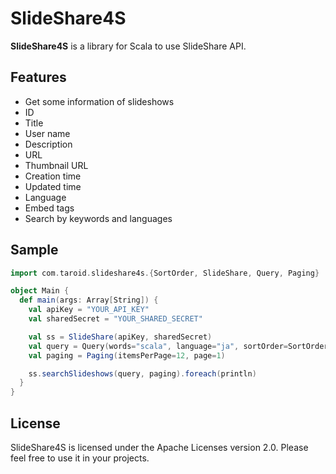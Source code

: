 # SlideShare4S

**SlideShare4S** is a library for Scala to use SlideShare API.

## Features

* Get some information of slideshows
 * ID
 * Title
 * User name
 * Description
 * URL
 * Thumbnail URL
 * Creation time
 * Updated time
 * Language
 * Embed tags
* Search by keywords and languages

## Sample

```Scala
import com.taroid.slideshare4s.{SortOrder, SlideShare, Query, Paging}

object Main {
  def main(args: Array[String]) {
    val apiKey = "YOUR_API_KEY"
    val sharedSecret = "YOUR_SHARED_SECRET"

    val ss = SlideShare(apiKey, sharedSecret)
    val query = Query(words="scala", language="ja", sortOrder=SortOrder.LATEST)
    val paging = Paging(itemsPerPage=12, page=1)

    ss.searchSlideshows(query, paging).foreach(println)
  }
}
```

## License

SlideShare4S is licensed under the Apache Licenses version 2.0.
Please feel free to use it in your projects.
